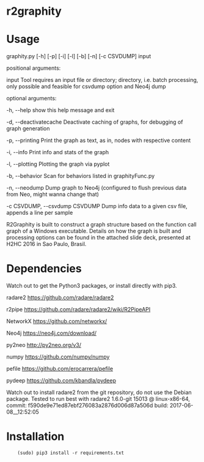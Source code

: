 # r2graphity

Usage
=====

graphity.py [-h] [-p] [-i] [-l] [-b] [-n] [-c CSVDUMP] input


positional arguments:

  input           Tool requires an input file or directory; directory, i.e. batch processing, only possible and feasible for csvdump option and Neo4j dump


optional arguments:

  -h, --help      show this help message and exit

  -d, --deactivatecache   Deactivate caching of graphs, for debugging of graph generation

  -p, --printing  Print the graph as text, as in, nodes with respective content

  -i, --info      Print info and stats of the graph

  -l, --plotting  Plotting the graph via pyplot

  -b, --behavior  Scan for behaviors listed in graphityFunc.py

  -n, --neodump   Dump graph to Neo4j (configured to flush previous data from Neo, might wanna change that)

  -c CSVDUMP, --csvdump CSVDUMP Dump info data to a given csv file, appends a line per sample



R2Graphity is built to construct a graph structure based on the function call graph of a Windows executable. Details on how the graph is built and processing options can be found in the attached slide deck, presented at H2HC 2016 in Sao Paulo, Brasil.


Dependencies
============


Watch out to get the Python3 packages, or install directly with pip3.

radare2		https://github.com/radare/radare2

r2pipe		https://github.com/radare/radare2/wiki/R2PipeAPI

NetworkX		https://github.com/networkx/

Neo4j			https://neo4j.com/download/

py2neo		http://py2neo.org/v3/

numpy			https://github.com/numpy/numpy

pefile		https://github.com/erocarrera/pefile

pydeep		https://github.com/kbandla/pydeep


Watch out to install radare2 from the git repository, do not use the Debian package. Tested to run best with radare2 1.6.0-git 15013 @ linux-x86-64, commit: f590de9e71ed87ebf276083a2876d006d87a506d build: 2017-06-08__12:52:05


Installation
============

```
    (sudo) pip3 install -r requirements.txt
```


